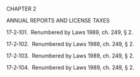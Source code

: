 CHAPTER 2

ANNUAL REPORTS AND LICENSE TAXES

17‑2‑101.  Renumbered by Laws 1989, ch. 249, § 2.

17‑2‑102.  Renumbered by Laws 1989, ch. 249, § 2.

17‑2‑103.  Renumbered by Laws 1989, ch. 249, § 2.

17‑2‑104.  Renumbered by Laws 1989, ch. 249, § 2.